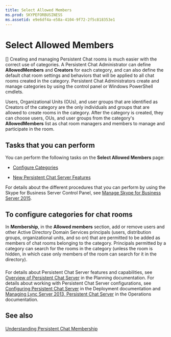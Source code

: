 ```yaml
---
title: Select Allowed Members
ms.prod: SKYPEFORBUSINESS
ms.assetid: e9e6df4a-e58a-4104-9f72-2f5c818353e1
---
```



# Select Allowed Members
[]
Creating and managing Persistent Chat rooms is much easier with the correct use of categories. A Persistent Chat Administrator can define **AllowedMembers** and **Creators** for each category, and can also define the default chat room settings and behaviors that will be applied to all chat rooms created in the category. Persistent Chat Administrators create and manage categories by using the control panel or Windows PowerShell cmdlets.
  
    
    

Users, Organizational Units (OUs), and user groups that are identified as Creators of the category are the only individuals and groups that are allowed to create rooms in the category. After the category is created, they can choose users, OUs, and user groups from the category's **AllowedMembers** list as chat room managers and members to manage and participate in the room.
## Tasks that you can perform

You can perform the following tasks on the **Select Allowed Members** page:
  
    
    

-  [Configure Categories](http://technet.microsoft.com/library/4547f514-f0c0-404d-890f-092ddeeac852.aspx)
    
  
-  [New Persistent Chat Server Features](http://technet.microsoft.com/library/c3ec6f33-6261-4bf5-aa31-baa8ab2a87d8.aspx)
    
  
For details about the different procedures that you can perform by using the Skype for Business Server Control Panel, see  [Manage Skype for Business Server 2015](manage-skype-for-business-server-2015.md).
  
    
    

## To configure categories for chat rooms

In **Membership**, in the **Allowed members** section, add or remove users and other Active Directory Domain Services principals (users, distribution groups, organizational units, and so on) that are permitted to be added as members of chat rooms belonging to the category. Principals permitted by a category can search for the rooms in the category (unless the room is hidden, in which case only members of the room can search for it in the directory).
  
    
    

### 

For details about Persistent Chat Server features and capabilities, see  [Overview of Persistent Chat Server](http://technet.microsoft.com/library/23f7c886-304d-495a-ae70-3cbb44241acd.aspx) in the Planning documentation. For details about working with Persistent Chat Server configurations, see [Configuring Persistent Chat Server](http://technet.microsoft.com/library/d90a4049-b268-4e8e-9f24-0cef08c8d9ed.aspx) in the Deployment documentation and [Managing Lync Server 2013, Persistent Chat Server](http://technet.microsoft.com/library/82befdc6-5d32-45f1-bfd7-aaedffed1ab8.aspx) in the Operations documentation.
  
    
    

## See also


#### 


  
    
    
 [Understanding Persistent Chat Membership](http://technet.microsoft.com/library/900392d6-6e9f-4dae-93d6-39d7474409ef.aspx)
